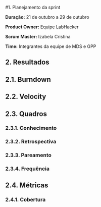 #1. Planejamento da sprint

**Duração:** 21 de outubro a 29 de outubro

**Product Owner:** Equipe LabHacker

**Scrum Master:** Izabela Cristina

**Time:** Integrantes da equipe de MDS e GPP

## 2. Resultados

## 2.1. Burndown

## 2.2. Velocity

## 2.3. Quadros

### 2.3.1. Conhecimento

### 2.3.2. Retrospectiva

### 2.3.3. Pareamento

### 2.3.4. Frequência

## 2.4. Métricas

### 2.4.1. Cobertura